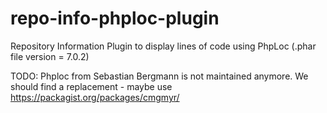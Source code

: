 # repo-info-phploc-plugin
Repository Information Plugin to display lines of code using PhpLoc (.phar file version = 7.0.2)

TODO: Phploc from Sebastian Bergmann is not maintained anymore. We should find a replacement - 
maybe use https://packagist.org/packages/cmgmyr/
